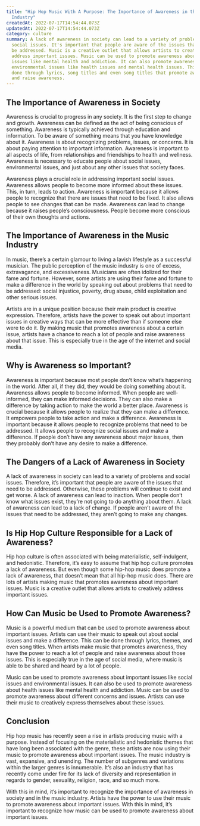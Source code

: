 ```yaml
---
title: "Hip Hop Music With A Purpose: The Importance of Awareness in the Music
  Industry"
createdAt: 2022-07-17T14:54:44.073Z
updatedAt: 2022-07-17T14:54:44.073Z
category: culture
summary: A lack of awareness in society can lead to a variety of problems and
  social issues. It's important that people are aware of the issues that need to
  be addressed. Music is a creative outlet that allows artists to creatively
  address important issues. Music can be used to promote awareness about health
  issues like mental health and addiction. It can also promote awareness of
  environmental issues like health issues and mental health issues. This can be
  done through lyrics, song titles and even song titles that promote awareness
  and raise awareness.
---
```


## The Importance of Awareness in Society

Awareness is crucial to progress in any society. It is the first step to change and growth. Awareness can be defined as the act of being conscious of something. Awareness is typically achieved through education and information. To be aware of something means that you have knowledge about it. Awareness is about recognizing problems, issues, or concerns. It is about paying attention to important information. Awareness is important to all aspects of life, from relationships and friendships to health and wellness. Awareness is necessary to educate people about social issues, environmental issues, and just about any other issues that society faces.

Awareness plays a crucial role in addressing important social issues. Awareness allows people to become more informed about these issues. This, in turn, leads to action. Awareness is important because it allows people to recognize that there are issues that need to be fixed. It also allows people to see changes that can be made. Awareness can lead to change because it raises people’s consciousness. People become more conscious of their own thoughts and actions.

## The Importance of Awareness in the Music Industry

In music, there’s a certain glamour to living a lavish lifestyle as a successful musician. The public perception of the music industry is one of excess, extravagance, and excessiveness. Musicians are often idolized for their fame and fortune. However, some artists are using their fame and fortune to make a difference in the world by speaking out about problems that need to be addressed: social injustice, poverty, drug abuse, child exploitation and other serious issues.

Artists are in a unique position because their main product is creative expression. Therefore, artists have the power to speak out about important issues in creative ways that can be more effective than if someone else were to do it. By making music that promotes awareness about a certain issue, artists have a chance to reach a lot of people and raise awareness about that issue. This is especially true in the age of the internet and social media.

## Why is Awareness so Important?

Awareness is important because most people don’t know what’s happening in the world. After all, if they did, they would be doing something about it. Awareness allows people to become informed. When people are well-informed, they can make informed decisions. They can also make a difference by taking action to make the world a better place. Awareness is crucial because it allows people to realize that they can make a difference. It empowers people to take action and make a difference. Awareness is important because it allows people to recognize problems that need to be addressed. It allows people to recognize social issues and make a difference. If people don’t have any awareness about major issues, then they probably don’t have any desire to make a difference.

## The Dangers of a Lack of Awareness in Society

A lack of awareness in society can lead to a variety of problems and social issues. Therefore, it’s important that people are aware of the issues that need to be addressed. Otherwise, these problems will continue to exist and get worse. A lack of awareness can lead to inaction. When people don’t know what issues exist, they’re not going to do anything about them. A lack of awareness can lead to a lack of change. If people aren’t aware of the issues that need to be addressed, they aren’t going to make any changes.

## Is Hip Hop Culture Responsible for a Lack of Awareness?

Hip hop culture is often associated with being materialistic, self-indulgent, and hedonistic. Therefore, it’s easy to assume that hip hop culture promotes a lack of awareness. But even though some hip-hop music does promote a lack of awareness, that doesn’t mean that all hip-hop music does. There are lots of artists making music that promotes awareness about important issues. Music is a creative outlet that allows artists to creatively address important issues.

## How Can Music be Used to Promote Awareness?

Music is a powerful medium that can be used to promote awareness about important issues. Artists can use their music to speak out about social issues and make a difference. This can be done through lyrics, themes, and even song titles. When artists make music that promotes awareness, they have the power to reach a lot of people and raise awareness about those issues. This is especially true in the age of social media, where music is able to be shared and heard by a lot of people.

Music can be used to promote awareness about important issues like social issues and environmental issues. It can also be used to promote awareness about health issues like mental health and addiction. Music can be used to promote awareness about different concerns and issues. Artists can use their music to creatively express themselves about these issues.

## Conclusion

Hip hop music has recently seen a rise in artists producing music with a purpose. Instead of focusing on the materialistic and hedonistic themes that have long been associated with the genre, these artists are now using their music to promote awareness about important issues. The music industry is vast, expansive, and unending. The number of subgenres and variations within the larger genres is innumerable. It’s also an industry that has recently come under fire for its lack of diversity and representation in regards to gender, sexuality, religion, race, and so much more.

With this in mind, it’s important to recognize the importance of awareness in society and in the music industry. Artists have the power to use their music to promote awareness about important issues. With this in mind, it’s important to recognize how music can be used to promote awareness about important issues.
